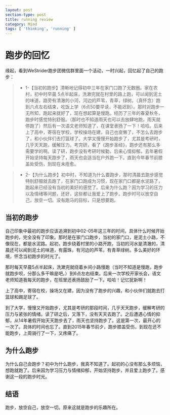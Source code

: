 ```yaml
---
layout: post
section-type: post
title: running review
category: Mind
tags: [ 'thinking', 'running' ]
---
```

# 跑步的回忆 #

缘起，看到WeStrider跑步团微信群里面一个活动，一时兴起，回忆起了自己的跑步：

> - 1-【当初的跑步】清晰地记得初中三年在家门口跑了无数圈。家在农村，初中时早晨  5点半起床，洗漱完就在村里的路上跑，可以闻到泥土的味道，路旁有清澈的小河，河边的芦苇，青草，绿树。（真怀念）跑到六点左右结束，吃饭上学（6点50要早读，不能迟到）。那时对跑步一无所知，跑起来就好了，现在想起算是慢跑。经历了三年的春夏秋冬，跑步时感觉特别舒服。（那时也不知道雨天也可以去放肆地跑，雨天就停跑了）然后有一次语文老师知道了，在课堂表扬了一下！哈哈。后来上了高中，寄宿在学校，学校操场在建，自己也变懒了，不怎么去跑步了，和小伙伴们去打篮球了。大学又慢慢开始跑步了，尤其是考研时，几乎天天跑，缓解压力。考完研，看了《跑步圣经》，跑步还有那么多需要学的啊。读了研，跑步没有考研时候勤，后来心情抑郁，去年暑假开始坚持每天跑步了，雨天也会适当在户外跑一下。直到今年春节前膝盖处受伤，到现在未痊愈。

> - 2-【为什么跑步】初中时，不知道为什么要跑步，那时清晨去跑步感觉特别舒服就去跑了，在家门口跑成为习惯，现在家门口都是水泥路了，跑起来已经没有当初的美好的感觉了。后来为什么跑？因为学习的压力以及情绪等问题，还好，这些都让我爱上了跑步。跑步时可以放空自己，放空一切。没有跑马的目标，只是想要跑。

## 当初的跑步 ##

自己印象中最初的跑步应该追溯到初中02-05年这三年的时间，具体什么时候开始跑步的，完全没有了印象。那时是在家门口跑步，当初的家门口，是泥土小路，不像现在，都是水泥路。起初，跑步绕着村里的小路开跑，当初的河水是清澈的，清晨还可以闻到泥土的味道，有露珠，有河边的芦苇，有青草绿树。多么美好的环境，怀念当初跑步的时光了。

那时每天早晨5点半起床，洗漱完就绕着乡间小路慢跑（当时不知道是慢跑，跑步就跑步呗，分那么多干嘛是吧。）到6点左右结束。后来一次学校开家长会，语文老师知道我每天的跑步，在班里还表扬鼓励了一下。哈哈！记忆犹新啊！

上了高中，寄宿在校，操场又在建，因为没有了跑步的兴趣，和小伙伴们就跑去打篮球和踢足球了。

到了大学，慢慢又开始跑步，尤其是考研的那段时间，几乎天天跑步，缓解考研的压力与紧张的情绪。读了研之后，又落下，没有天天去跑了。之后遭遇心情的抑郁，从14年暑假开始天天跑步去了，雨天也坚持跑步了。这是第一次，最开心的一次了。具体的时间也忘了。直到2015年春节前夕，跑步膝盖受伤，到现在还不能跑步，上周骑行了一下，又疼痛了。

## 为什么跑步 ##

为什么自己会跑步？初中为什么跑步，我真不知道了。起初的心没有那么多烦恼，想跑就跑了。后来因为学习压力与情绪抑郁，开始坚持跑步，并且爱上跑步了。感谢这一段的跑步时光。

## 结语 ##

跑步，放空自己，放空一切。原来这就是跑步的乐趣所在。
